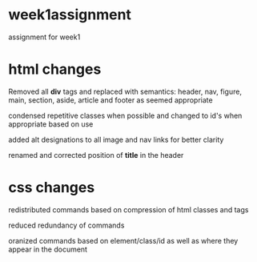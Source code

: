 # week1assignment
assignment for week1

# html changes
Removed all **div** tags and replaced with semantics:
header, nav, figure, main, section, aside, article and footer as seemed appropriate

condensed repetitive classes when possible and changed to id's when appropriate based on use

added alt designations to all image and nav links for better clarity

renamed and corrected position of **title** in the header

# css changes
redistributed commands based on compression of html classes and tags

reduced redundancy of commands

oranized commands based on element/class/id as well as where they appear in the document
